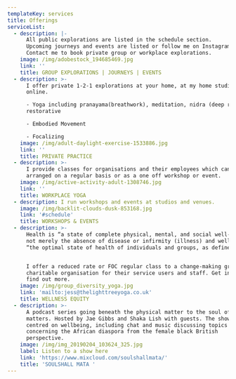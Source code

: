 ```yaml
---
templateKey: services
title: Offerings
serviceList:
  - description: |-
      All public explorations are listed in the schedule section. 
      Upcoming journeys and events are listed or follow me on Instagram.
      Contact me to book private group or workplace explorations.
    image: /img/adobestock_194685469.jpg
    link: ''
    title: GROUP EXPLORATIONS | JOURNEYS | EVENTS
  - description: >-
      I offer private 1-2-1 explorations at your home, at my home studio or
      online.

      - Yoga including pranayama(breathwork), meditation, nidra (deep rest) and
      restorative

      - Embodied Movement

      - Focalizing
    image: /img/adult-daylight-exercise-1533886.jpg
    link: ''
    title: PRIVATE PRACTICE
  - description: >-
      I provide classes for organisations and their employees which can be
      arranged on a regular basis or as a one off workshop or event.
    image: /img/active-activity-adult-1308746.jpg
    link: ''
    title: WORKPLACE YOGA
  - description: I run workshops and events at studios and venues.
    image: /img/backlit-clouds-dusk-853168.jpg
    link: '#schedule'
    title: WORKSHOPS & EVENTS
  - description: >-
      Health is “a state of complete physical, mental, and social well-being and
      not merely the absence of disease or infirmity (illness) and wellness is
      “the optimal state of health of individuals and groups, as defined by WHO.


      I offer a reduced rate or FOC regular class to a change-making group or
      charitable organisation for their service users and staff. Get in touch to
      find out more.
    image: /img/group_diversity_yoga.jpg
    link: 'mailto:jess@thelighttreeyoga.co.uk'
    title: WELLNESS EQUITY
  - description: >-
      A podcast series going beneath the physical matter to the soul of what
      matters. Hosted by Jae Gibbs and Shaka Lish with guests. The show is
      centred on wellbeing, including chat and music discussing topics
      concerning the African diaspora from the female black British
      perspective. 
    image: /img/img_20190204_103624_325.jpg
    label: Listen to a show here
    link: 'https://www.mixcloud.com/soulshallmata/'
    title: 'SOULSHALL MATA '
---
```


